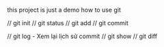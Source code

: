 this project is just a demo how to use git

// git init
// git status
// git add
// git commit

// git log  - Xem lại lịch sử commit
// git show
// git diff